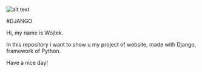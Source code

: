 ![alt text](https://samueleresca.net/wp-content/uploads/2015/12/python-django-logo.jpg)

#DJANGO

Hi, my name is Wojtek.

In this repository i want to show u my project of website, made with Django, framework of Python.

Have a nice day!
